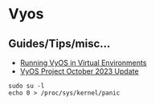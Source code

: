# Vyos

## Guides/Tips/misc...

* [Running VyOS in Virtual Environments](https://docs.vyos.io/en/latest/installation/virtual/index.html)
* [VyOS Project October 2023 Update](https://blog.vyos.io/vyos-project-october-2023-update)

```shell
sudo su -l
echo 0 > /proc/sys/kernel/panic
```